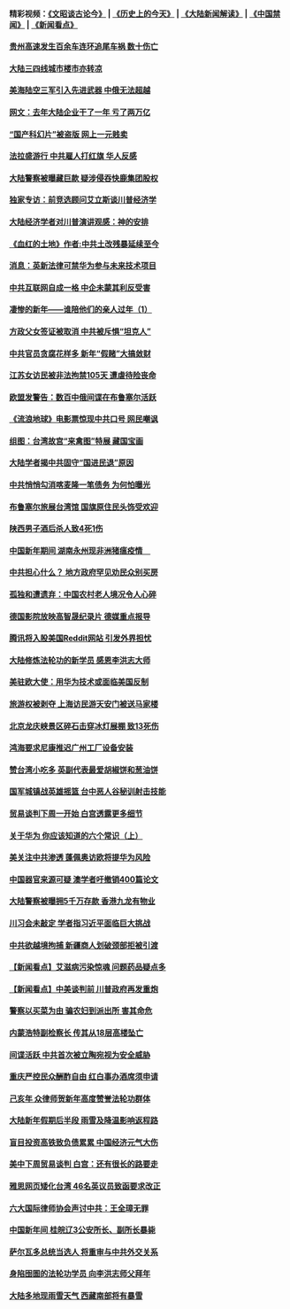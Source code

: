 #### 精彩视频：[《文昭谈古论今》](http://45.32.25.56/wenzhao) | [《历史上的今天》](http://45.32.25.56/today-in-history) | [《大陆新闻解读》](http://45.32.25.56/ntdtv-comedy) | [《中国禁闻》](http://45.32.25.56/ntdtv-news) | [《新闻看点》](http://45.32.25.56/news-insight) 

 #### [贵州高速发生百余车连环追尾车祸 数十伤亡](../pages/nsc413/n11035357.md?t=02101044) 

#### [大陆三四线城市楼市亦转凉](../pages/nsc413/n11035261.md?t=02101044) 

#### [美海陆空三军引入先进武器 中俄无法超越](../pages/nsc413/n11019720.md?t=02101044) 

#### [网文：去年大陆企业干了一年 亏了两万亿](../pages/nsc413/n11035104.md?t=02101044) 

#### [“国产科幻片”被盗版 网上一元贱卖](../pages/nsc413/n11035079.md?t=02101044) 

#### [法拉盛游行 中共雇人打红旗 华人反感](../pages/nsc413/n11035206.md?t=02101044) 

#### [大陆警察被曝藏巨款 疑涉侵吞快鹿集团股权](../pages/nsc413/n11035050.md?t=02101044) 

#### [独家专访：前竞选顾问艾立斯谈川普经济学](../pages/nsc413/n11034992.md?t=02101044) 


#### [大陆经济学者对川普演讲观感：神的安排](../pages/nsc413/n11034989.md?t=02101044) 

#### [《血红的土地》作者:中共土改残暴延续至今](../pages/nsc413/n11034781.md?t=02101044) 

#### [消息：英新法律可禁华为参与未来技术项目](../pages/nsc413/n11034647.md?t=02101044) 

#### [中共互联网自成一格 中企未蒙其利反受害](../pages/nsc413/n11034725.md?t=02101044) 

#### [凄惨的新年——谁陪他们的亲人过年（1）](../pages/nsc413/n11032494.md?t=02101044) 

#### [方政父女签证被取消 中共被斥惧“坦克人”](../pages/nsc413/n11034628.md?t=02101044) 

#### [中共官员贪腐花样多 新年“假赌”大搞敛财](../pages/nsc413/n11034557.md?t=02101044) 

#### [江苏女访民被非法拘禁105天 遭虐待险丧命](../pages/nsc413/n11034450.md?t=02101044) 

#### [欧盟发警告：数百中俄间谍在布鲁塞尔活跃](../pages/nsc413/n11034561.md?t=02101044) 

#### [《流浪地球》电影票惊现中共口号 网民嘲讽](../pages/nsc413/n11033589.md?t=02101044) 

#### [组图：台湾故宫“来禽图”特展 藏国宝画](../pages/nsc413/n11034389.md?t=02101044) 

#### [大陆学者揭中共固守“国进民退”原因](../pages/nsc413/n11033893.md?t=02101044) 

#### [中共悄悄勾消喀麦隆一笔债务 为何怕曝光](../pages/nsc413/n11029114.md?t=02101044) 


#### [布鲁塞尔旅展台湾馆 国旗原住民头饰受欢迎](../pages/nsc413/n11034097.md?t=02101044) 

#### [陕西男子酒后杀人致4死1伤](../pages/nsc413/n11033969.md?t=02101044) 

#### [中国新年期间 湖南永州现非洲猪瘟疫情　](../pages/nsc413/n11034014.md?t=02101044) 

#### [中共担心什么？ 地方政府罕见劝民众别买房](../pages/nsc413/n11033827.md?t=02101044) 

#### [孤独和遭遗弃：中国农村老人境况令人心碎](../pages/nsc413/n11033322.md?t=02101044) 

#### [德国影院放映高智晟纪录片 德媒重点报导](../pages/nsc413/n11033624.md?t=02101044) 

#### [腾讯将入股美国Reddit网站 引发外界担忧](../pages/nsc413/n11033604.md?t=02101044) 

#### [大陆修炼法轮功的新学员 感恩李洪志大师](../pages/nsc413/n11030592.md?t=02101044) 

#### [美驻欧大使：用华为技术或面临美国反制](../pages/nsc413/n11033036.md?t=02101044) 

#### [旅游权被剥夺 上海访民游天安门被送马家楼](../pages/nsc413/n11033625.md?t=02101044) 

#### [北京龙庆峡景区碎石击穿冰灯展棚 致13死伤](../pages/nsc413/n11033557.md?t=02101044) 

#### [鸿海要求尼康推迟广州工厂设备安装](../pages/nsc413/n11033581.md?t=02101044) 

#### [赞台湾小吃多 英副代表最爱胡椒饼和葱油饼](../pages/nsc413/n11033540.md?t=02101044) 

#### [国军城镇战英雄摇篮 台中恶人谷秘训射击技能](../pages/nsc413/n11033523.md?t=02101044) 

#### [贸易谈判下周一开始 白宫透露更多细节](../pages/nsc413/n11033359.md?t=02101044) 

#### [关于华为 你应该知道的六个常识（上）](../pages/nsc413/n11032957.md?t=02101044) 

#### [美关注中共渗透 蓬佩奥访欧将提华为风险](../pages/nsc413/n11032871.md?t=02101044) 

#### [中国器官来源可疑 澳学者吁撤销400篇论文](../pages/nsc413/n11032256.md?t=02101044) 

#### [大陆警察被曝拥5千万存款 香港九龙有物业](../pages/nsc413/n11033135.md?t=02101044) 

#### [川习会未敲定 学者指习近平面临巨大挑战](../pages/nsc413/n11032752.md?t=02101044) 

#### [中共欲越境拘捕 新疆商人划破颈部拒被引渡](../pages/nsc413/n11032947.md?t=02101044) 

#### [【新闻看点】艾滋病污染惊魂 问题药品疑点多](../pages/nsc413/n11032809.md?t=02101044) 

#### [【新闻看点】中美谈判前 川普政府再发重炮](../pages/nsc413/n11032676.md?t=02101044) 

#### [警察以买菜为由 骗农妇到派出所 害其命危](../pages/nsc413/n11032835.md?t=02101044) 

#### [内蒙浩特副检察长 传其从18层高楼坠亡](../pages/nsc413/n11032731.md?t=02101044) 

#### [间谍活跃 中共首次被立陶宛视为安全威胁](../pages/nsc413/n11032894.md?t=02101044) 

#### [重庆严控民众酬酢自由 红白事办酒席须申请](../pages/nsc413/n11032890.md?t=02101044) 

#### [己亥年 众律师贺新年高度赞誉法轮功群体](../pages/nsc413/n11031426.md?t=02101044) 

#### [大陆新年假期后半段 雨雪及降温影响返程路](../pages/nsc413/n11032700.md?t=02101044) 

#### [盲目投资高铁致负债累累 中国经济元气大伤](../pages/nsc413/n11032528.md?t=02101044) 

#### [美中下周贸易谈判 白宫：还有很长的路要走](../pages/nsc413/n11032579.md?t=02101044) 

#### [雅思网页矮化台湾 46名英议员致函要求改正](../pages/nsc413/n11032619.md?t=02101044) 

#### [六大国际律师协会声讨中共：王全璋无罪](../pages/nsc413/n11032531.md?t=02101044) 

#### [中国新年间 桂皖辽3公安所长、副所长暴毙](../pages/nsc413/n11032348.md?t=02101044) 

#### [萨尔瓦多总统当选人 将重审与中共外交关系](../pages/nsc413/n11032507.md?t=02101044) 

#### [身陷囹圄的法轮功学员 向李洪志师父拜年](../pages/nsc413/n11030993.md?t=02101044) 

#### [大陆多地现雨雪天气 西藏南部将有暴雪](../pages/nsc413/n11031583.md?t=02101044) 

